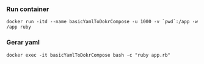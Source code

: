 ### Run container    
```docker run -itd --name basicYamlToDokrCompose -u 1000 -v `pwd`:/app -w /app ruby```

### Gerar yaml    
```docker exec -it basicYamlToDokrCompose bash -c "ruby app.rb"```
